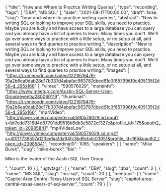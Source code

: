 {
  "title": "How and Where to Practice Writing Queries",
  "type": "recording",
  "tags": [
    "DBA",
    "MS SQL"
  ],
  "date": "2021-08-17T00:00:00",
  "draft": false,
  "slug": "how-and-where-to-practice-writing-queries",
  "abstract": "New to writing SQL or looking to improve your SQL skills, you need to practice. Maybe you are lucky and have access to a large database you can query and you already have a list of queries to learn. Many times you don't. We'll go over some ways to practice with a little setup, or no setup at all, and several ways to find queries to practice writing.",
  "description": "New to writing SQL or looking to improve your SQL skills, you need to practice. Maybe you are lucky and have access to a large database you can query and you already have a list of queries to learn. Many times you don't. We'll go over some ways to practice with a little setup, or no setup at all, and several ways to find queries to practice writing.",
  "images": [
    "https://i.vimeocdn.com/video/1221979479-19a2b6ea9dab28d17b337d4abafac963787dbed61c0f857996f9c405135f2d56-d_295x166"
  ],
  "vimeo": "590576029",
  "moreinfo": "https://www.meetup.com/Austin-SQL-Server-User-Group/events/280060119",
  "thumbnail": "https://i.vimeocdn.com/video/1221979479-19a2b6ea9dab28d17b337d4abafac963787dbed61c0f857996f9c405135f2d56-d_295x166",
  "mp4Video": "http://player.vimeo.com/external/590576029.hd.mp4?s=bf7edd7316d4d87701dd9518b6db3e5872cf327e&profile_id=175&oauth2_token_id=20985841",
  "mp4VideoLow": "http://player.vimeo.com/external/590576029.sd.mp4?s=4f0f7738557a123ae1aa1da94fc3bd9cbdc03051&profile_id=165&oauth2_token_id=20985841",
  "recordingID": 1085,
  "speakers": [
    {
      "name": "Mike Burek",
      "slug": "mike-burek",
      "bio": "<p>Mike is the leader of the Austin SQL User Group</p>",
      "count": 10
    }
  ],
  "ugtvtags": [
    {
      "name": "DBA",
      "slug": "dba",
      "count": 2
    },
    {
      "name": "MS SQL",
      "slug": "ms-sql",
      "count": 20
    }
  ],
  "meetups": [
    {
      "name": "Capitol Area Central Texas Users of SQL Server",
      "slug": "capitol-area-central-texas-users-of-sql-server",
      "count": 79
    }
  ]
}